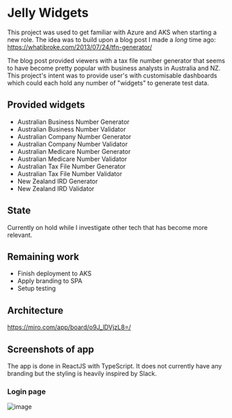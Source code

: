 # Jelly Widgets
This project was used to get familiar with Azure and AKS when starting a new role. The idea was to build upon a blog post I made a _long_ time ago: https://whatibroke.com/2013/07/24/tfn-generator/

The blog post provided viewers with a tax file number generator that seems to have become pretty popular with business analysts in Australia and NZ. This project's intent was to provide user's with customisable dashboards which could each hold any number of "widgets" to generate test data.

## Provided widgets
- Australian Business Number Generator
- Australian Business Number Validator
- Australian Company Number Generator
- Australian Company Number Validator
- Australian Medicare Number Generator
- Australian Medicare Number Validator
- Australian Tax File Number Generator
- Australian Tax File Number Validator
- New Zealand IRD Generator
- New Zealand IRD Validator

## State
Currently on hold while I investigate other tech that has become more relevant.

## Remaining work
- Finish deployment to AKS
- Apply branding to SPA
- Setup testing

## Architecture
https://miro.com/app/board/o9J_lDVjzL8=/

## Screenshots of app
The app is done in ReactJS with TypeScript. It does not currently have any branding but the styling is heavily inspired by Slack.

### Login page
![image](https://user-images.githubusercontent.com/27006526/119087423-764c7300-ba4a-11eb-8368-a71c267a337b.png)

